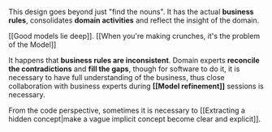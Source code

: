 This design goes beyond just "find the nouns". It has the actual **business rules**, consolidates **domain activities** and reflect the insight of the domain.

[[Good models lie deep]].
[[When you're making crunches, it's the problem of the Model]]

It happens that **business rules are inconsistent**. Domain experts **reconcile the contradictions** and **fill the gaps**, though for software to do it, it is necessary to have full understanding of the business, thus close collaboration with business experts during **[[Model refinement]]** sessions is necessary.

From the code perspective, sometimes it is necessary to [[Extracting a hidden concept|make a vague implicit concept become clear and explicit]].
